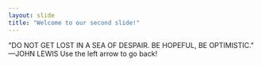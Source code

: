 ```yaml
---
layout: slide
title: "Welcome to our second slide!"
---
```

"DO NOT GET LOST IN A SEA OF DESPAIR. BE HOPEFUL, BE OPTIMISTIC." —JOHN LEWIS
Use the left arrow to go back!
